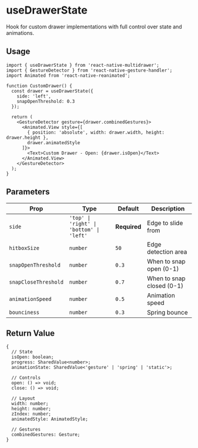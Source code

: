 # useDrawerState

Hook for custom drawer implementations with full control over state and animations.

## Usage

```tsx
import { useDrawerState } from 'react-native-multidrawer';
import { GestureDetector } from 'react-native-gesture-handler';
import Animated from 'react-native-reanimated';

function CustomDrawer() {
  const drawer = useDrawerState({ 
    side: 'left',
    snapOpenThreshold: 0.3
  });

  return (
    <GestureDetector gesture={drawer.combinedGestures}>
      <Animated.View style={[
        { position: 'absolute', width: drawer.width, height: drawer.height },
        drawer.animatedStyle
      ]}>
        <Text>Custom Drawer - Open: {drawer.isOpen}</Text>
      </Animated.View>
    </GestureDetector>
  );
}
```

## Parameters

| Prop | Type | Default | Description |
|------|------|---------|-------------|
| `side` | `'top' \| 'right' \| 'bottom' \| 'left'` | **Required** | Edge to slide from |
| `hitboxSize` | `number` | `50` | Edge detection area |
| `snapOpenThreshold` | `number` | `0.3` | When to snap open (0-1) |
| `snapCloseThreshold` | `number` | `0.7` | When to snap closed (0-1) |
| `animationSpeed` | `number` | `0.5` | Animation speed |
| `bounciness` | `number` | `0.3` | Spring bounce |

## Return Value

```tsx
{
  // State
  isOpen: boolean;
  progress: SharedValue<number>;
  animationState: SharedValue<'gesture' | 'spring' | 'static'>;
  
  // Controls  
  open: () => void;
  close: () => void;
  
  // Layout
  width: number;
  height: number;
  zIndex: number;
  animatedStyle: AnimatedStyle;
  
  // Gestures
  combinedGestures: Gesture;
}
```